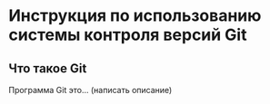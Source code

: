 # **Инструкция по использованию системы контроля версий Git**

## Что такое Git

Программа Git это... (написать описание)
